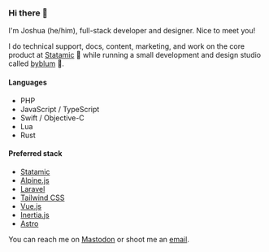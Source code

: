 ### Hi there 👋

I'm Joshua (he/him), full-stack developer and designer. Nice to meet you!

I do technical support, docs, content, marketing, and work on the core product at [Statamic](https://statamic.com) 💜 while running a small development and design studio called [byblum](https://byblum.com) 🧡.

#### Languages 
- PHP
- JavaScript / TypeScript
- Swift / Objective-C
- Lua
- Rust

#### Preferred stack
- [Statamic](https://statamic.com)
- [Alpine.js](https://alpinejs.dev)
- [Laravel](https://laravel.com)
- [Tailwind CSS](https://tailwindcss.com)
- [Vue.js](https://vuejs.org)
- [Inertia.js](https://inertiajs.com)
- [Astro](https://astro.build)

You can reach me on [Mastodon](https://mastodon.social/@joshuablum) or shoot me an [email](mailto:github@joshuablum.de).

